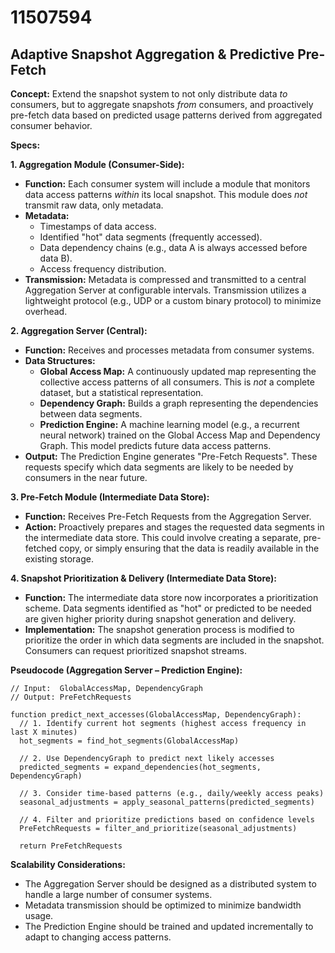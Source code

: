 # 11507594

## Adaptive Snapshot Aggregation & Predictive Pre-Fetch

**Concept:** Extend the snapshot system to not only distribute data *to* consumers, but to aggregate snapshots *from* consumers, and proactively pre-fetch data based on predicted usage patterns derived from aggregated consumer behavior.

**Specs:**

**1. Aggregation Module (Consumer-Side):**

*   **Function:** Each consumer system will include a module that monitors data access patterns *within* its local snapshot. This module does *not* transmit raw data, only metadata.
*   **Metadata:**
    *   Timestamps of data access.
    *   Identified "hot" data segments (frequently accessed).
    *   Data dependency chains (e.g., data A is always accessed before data B).
    *   Access frequency distribution.
*   **Transmission:** Metadata is compressed and transmitted to a central Aggregation Server at configurable intervals.  Transmission utilizes a lightweight protocol (e.g., UDP or a custom binary protocol) to minimize overhead.

**2. Aggregation Server (Central):**

*   **Function:** Receives and processes metadata from consumer systems.
*   **Data Structures:**
    *   **Global Access Map:** A continuously updated map representing the collective access patterns of all consumers.  This is *not* a complete dataset, but a statistical representation.
    *   **Dependency Graph:** Builds a graph representing the dependencies between data segments.
    *   **Prediction Engine:**  A machine learning model (e.g., a recurrent neural network) trained on the Global Access Map and Dependency Graph. This model predicts future data access patterns.
*   **Output:**  The Prediction Engine generates "Pre-Fetch Requests". These requests specify which data segments are likely to be needed by consumers in the near future.

**3. Pre-Fetch Module (Intermediate Data Store):**

*   **Function:**  Receives Pre-Fetch Requests from the Aggregation Server.
*   **Action:**  Proactively prepares and stages the requested data segments in the intermediate data store. This could involve creating a separate, pre-fetched copy, or simply ensuring that the data is readily available in the existing storage.

**4. Snapshot Prioritization & Delivery (Intermediate Data Store):**

*   **Function:** The intermediate data store now incorporates a prioritization scheme.  Data segments identified as "hot" or predicted to be needed are given higher priority during snapshot generation and delivery.
*   **Implementation:**  The snapshot generation process is modified to prioritize the order in which data segments are included in the snapshot. Consumers can request prioritized snapshot streams.

**Pseudocode (Aggregation Server – Prediction Engine):**

```
// Input:  GlobalAccessMap, DependencyGraph
// Output: PreFetchRequests

function predict_next_accesses(GlobalAccessMap, DependencyGraph):
  // 1. Identify current hot segments (highest access frequency in last X minutes)
  hot_segments = find_hot_segments(GlobalAccessMap)

  // 2. Use DependencyGraph to predict next likely accesses
  predicted_segments = expand_dependencies(hot_segments, DependencyGraph)

  // 3. Consider time-based patterns (e.g., daily/weekly access peaks)
  seasonal_adjustments = apply_seasonal_patterns(predicted_segments)

  // 4. Filter and prioritize predictions based on confidence levels
  PreFetchRequests = filter_and_prioritize(seasonal_adjustments)

  return PreFetchRequests
```

**Scalability Considerations:**

*   The Aggregation Server should be designed as a distributed system to handle a large number of consumer systems.
*   Metadata transmission should be optimized to minimize bandwidth usage.
*   The Prediction Engine should be trained and updated incrementally to adapt to changing access patterns.